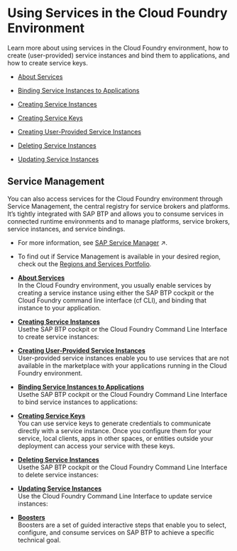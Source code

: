 <!-- loiof22029f0e7404448ab65f71ff5b0804d -->

# Using Services in the Cloud Foundry Environment

 Learn more about using services in the Cloud Foundry environment, how to create \(user-provided\) service instances and bind them to applications, and how to create service keys.



-   [About Services](About_Services_d1d0fc8.md)

-   [Binding Service Instances to Applications](Binding_Service_Instances_to_Applications_e98280a.md)

-   [Creating Service Instances](Creating_Service_Instances_8221b74.md)

-   [Creating Service Keys](Creating_Service_Keys_4514a14.md)

-   [Creating User-Provided Service Instances](Creating_User-Provided_Service_Instances_a44355e.md)

-   [Deleting Service Instances](Deleting_Service_Instances_aa0d25a.md)

-   [Updating Service Instances](Updating_Service_Instances_83417a5.md)




<a name="loiof22029f0e7404448ab65f71ff5b0804d__section_anv_qrg_gmb"/>

## Service Management

You can also access services for the Cloud Foundry environment through Service Management, the central registry for service brokers and platforms. It’s tightly integrated with SAP BTP and allows you to consume services in connected runtime environments and to manage platforms, service brokers, service instances, and service bindings.

-   For more information, see [SAP Service Manager](https://help.sap.com/viewer/521608084b7447839b1564e796ea0cdc/Internal/en-US/3a27b85a47fc4dff99184dd5bf181e14.html "SAP Service Manager service is the central registry for service brokers and platforms in SAP BTP.") :arrow_upper_right:.
-   To find out if Service Management is available in your desired region, check out the [Regions and Services Portfolio](https://help.sap.com/doc/aa1ccd10da6c4337aa737df2ead1855b/Cloud/en-US/3b642f68227b4b1398d2ce1a5351389a.html).

-   **[About Services](About_Services_d1d0fc8.md "In the Cloud
                                Foundry
		environment, you usually enable services by creating a service instance using either the
			SAP BTP
                                    cockpit or the Cloud
                                Foundry command
		line interface (cf CLI), and binding that instance to your application. ")**  
In the Cloud Foundry environment, you usually enable services by creating a service instance using either the SAP BTP cockpit or the Cloud Foundry command line interface \(cf CLI\), and binding that instance to your application.
-   **[Creating Service Instances](Creating_Service_Instances_8221b74.md "Use the SAP BTP
                                    cockpit or the Cloud Foundry Command Line Interface to create
		service instances:")**  
Usethe SAP BTP cockpit or the Cloud Foundry Command Line Interface to create service instances:
-   **[Creating User-Provided Service Instances](Creating_User-Provided_Service_Instances_a44355e.md "User-provided service instances enable you to use services that are not available in the
		marketplace with your applications running in the Cloud
                                Foundry
		environment.")**  
User-provided service instances enable you to use services that are not available in the marketplace with your applications running in the Cloud Foundry environment.
-   **[Binding Service Instances to Applications](Binding_Service_Instances_to_Applications_e98280a.md "Use the SAP BTP
                                    cockpit or the Cloud Foundry Command Line Interface to bind
		service instances to applications:")**  
Usethe SAP BTP cockpit or the Cloud Foundry Command Line Interface to bind service instances to applications:
-   **[Creating Service Keys](Creating_Service_Keys_4514a14.md "You can use service keys to generate credentials to communicate directly with a service
		instance. Once you configure them for your service, local clients, apps in other spaces, or
		entities outside your deployment can access your service with these keys.")**  
You can use service keys to generate credentials to communicate directly with a service instance. Once you configure them for your service, local clients, apps in other spaces, or entities outside your deployment can access your service with these keys.
-   **[Deleting Service Instances](Deleting_Service_Instances_aa0d25a.md "Use the SAP BTP
                                    cockpit or the Cloud Foundry Command Line Interface to delete
		service instances:")**  
Usethe SAP BTP cockpit or the Cloud Foundry Command Line Interface to delete service instances:
-   **[Updating Service Instances](Updating_Service_Instances_83417a5.md "Use the Cloud Foundry Command Line
		Interface to update service instances:")**  
Use the Cloud Foundry Command Line Interface to update service instances:
-   **[Boosters](Boosters_fb1b561.md "Boosters are a set of guided interactive steps that enable you to select, configure, and
		consume services on SAP BTP to achieve a specific technical goal.")**  
Boosters are a set of guided interactive steps that enable you to select, configure, and consume services on SAP BTP to achieve a specific technical goal.

